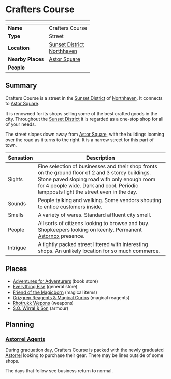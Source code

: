 # Crafters Course

| []() | |
| --- | --- |
| **Name** | Crafters Course |
| **Type** | Street |
| **Location** | [Sunset District](sunset-district.md)<br />[Northhaven](../README.md) |
| **Nearby Places** | [Astor Square](astor-square.md) |
| **People** | |

## Summary

Crafters Course is a street in the [Sunset District](sunset-district.md) of [Northhaven](../README.md). It connects to [Astor Square](astor-square.md).

It is renowned for its shops selling some of the best crafted goods in the city. Throughout the [Sunset District](sunset-district.md) it is regarded as a one-stop shop for all of your needs.

The street slopes down away from [Astor Square](astor-square.md), with the buildings looming over the road as it turns to the right. It is a narrow street for this part of town.

| Sensation | Description |
| ---- | --- |
| Sights | Fine selection of businesses and their shop fronts on the ground floor of 2 and 3 storey buildings. Stone paved sloping road with only enough room for 4 people wide. Dark and cool. Periodic lampposts light the street even in the day. |
| Sounds | People talking and walking. Some vendors shouting to entice customers inside. |
| Smells | A variety of wares. Standard affluent city smell. |
| People | All sorts of citizens looking to browse and buy. Shopkeepers looking on keenly. Permanent [Astornox](../../../organisations/astornox/README.md) presence. |
| Intrigue | A tightly packed street littered with interesting shops. An unlikely location for so much commerce. |

## Places

- [Adventures for Adventurers](adventures-for-adventurers.md) (book store)
- [Everything Else](everything-else.md) (general store)
- [Friend of the Magicborn](friend-of-the-magicborn.md) (magical items)
- [Grizgrep Reagents & Magical Curios](grizgrep-reagents-and-magical-curios.md) (magical reagents)
- [Rhotrukk Wepons](rhotrukk-wepons.md) (weapons)
- [S.Q. Wirral & Son](sq-wirral-and-son.md) (armour)

## Planning

### [Astorrel Agents](../../../../../../campaigns/astorrel-agents/README.md)

During graduation day, Crafters Course is packed with the newly graduated [Astorrel](../../../organisations/astorrel/README.md) looking to purchase their gear. There may be lines outside of some shops.

The days that follow see business return to normal.
